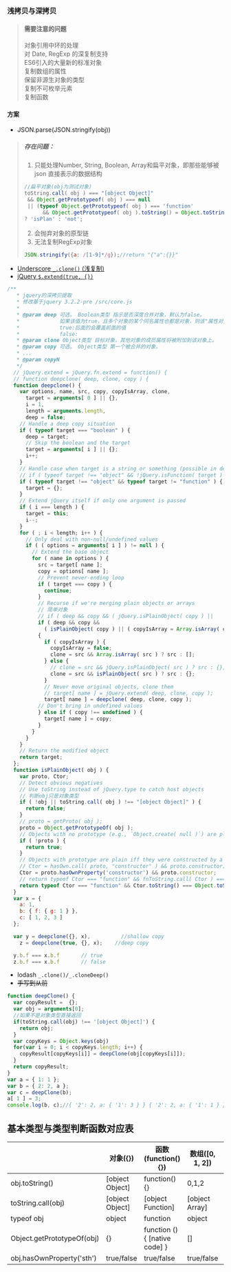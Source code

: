 ### 浅拷贝与深拷贝
> #### 需要注意的问题
>对象引用中环的处理  
>对 Date, RegExp 的深复制支持  
>ES6引入的大量新的标准对象  
>复制数组的属性  
>保留非源生对象的类型  
>复制不可枚举元素  
>复制函数

#### 方案
* JSON.parse(JSON.stringify(obj))
> ##### 存在问题：
> 1. 只能处理Number, String, Boolean, Array和扁平对象，即那些能够被 json 直接表示的数据结构
>```javascript
>//扁平对象(obj为测试对象)
>toString.call( obj ) === "[object Object]"
>  && Object.getPrototypeof( obj ) === null
>  || (typeof Object.getPrototypeof( obj ) === 'function' 
>       && Object.getPrototypeof( obj ).toString() = Object.toString())
>? 'isPlan' : 'not';
>```
> 2. 会抛弃对象的原型链
> 3. 无法复制RegExp对象
>```javascript
> JSON.stringify({a: /[1-9]*/g});//return "{"a":{}}"
>```
* [Underscore `_.clone()` (浅复制)](https://github.com/jashkenas/underscore/blob/e4743ab712b8ab42ad4ccb48b155034d02394e4d/underscore.js#L1068)
* [jQuery `$.extend(true, {})`](https://github.com/jquery/jquery/blob/1472290917f17af05e98007136096784f9051fab/src/core.js#L121)
```javascript
/**
   * jquery的深拷贝提取
   * 修改基于jquery 3.2.2-pre /src/core.js
   * 
   * @param deep 可选。 Boolean类型 指示是否深度合并对象，默认为false。
   *             如果该值为true，且多个对象的某个同名属性也都是对象，则该"属性对象"的属性也将进行合并。
   *             true:后面的会覆盖前面的值
   *             false:
   * @param clone Object类型 目标对象，其他对象的成员属性将被附加到该对象上。
   * @param copy 可选。 Object类型 第一个被合并的对象。
   * ...
   * @param copyN
   */
  // jQuery.extend = jQuery.fn.extend = function() {
  // function deepclone( deep, clone, copy ) {
  function deepclone() {
    var options, name, src, copy, copyIsArray, clone,
      target = arguments[ 0 ] || {},
      i = 1,
      length = arguments.length,
      deep = false;
    // Handle a deep copy situation
    if ( typeof target === "boolean" ) {
      deep = target;
      // Skip the boolean and the target
      target = arguments[ i ] || {};
      i++;
    }
    // Handle case when target is a string or something (possible in deep copy)
    // if ( typeof target !== "object" && !jQuery.isFunction( target ) ) { 
    if ( typeof target !== "object" && typeof target != "function" ) {
      target = {};
    }
    // Extend jQuery itself if only one argument is passed
    if ( i === length ) {
      target = this;
      i--;
    }
    for ( ; i < length; i++ ) {
      // Only deal with non-null/undefined values
      if ( ( options = arguments[ i ] ) != null ) {
        // Extend the base object
        for ( name in options ) {
          src = target[ name ];
          copy = options[ name ];
          // Prevent never-ending loop
          if ( target === copy ) {
            continue;
          }
          // Recurse if we're merging plain objects or arrays
          // 简单对象
          // if ( deep && copy && ( jQuery.isPlainObject( copy ) ||
          if ( deep && copy && 
            ( isPlainObject( copy ) || ( copyIsArray = Array.isArray( copy ) ) ) )
          {
            if ( copyIsArray ) {
              copyIsArray = false;
              clone = src && Array.isArray( src ) ? src : [];
            } else {
              // clone = src && jQuery.isPlainObject( src ) ? src : {};
              clone = src && isPlainObject( src ) ? src : {};
            }
            // Never move original objects, clone them
            // target[ name ] = jQuery.extend( deep, clone, copy );
            target[ name ] = deepclone( deep, clone, copy );
          // Don't bring in undefined values
          } else if ( copy !== undefined ) {
            target[ name ] = copy;
          }
        }
      }
    }
    // Return the modified object
    return target;
  };
  function isPlainObject( obj ) {
    var proto, Ctor;
    // Detect obvious negatives
    // Use toString instead of jQuery.type to catch host objects
    // 判断obj只是对象类型
    if ( !obj || toString.call( obj ) !== "[object Object]" ) {
      return false;
    }
    // proto = getProto( obj ); 
    proto = Object.getPrototypeOf( obj );
    // Objects with no prototype (e.g., `Object.create( null )`) are plain
    if ( !proto ) {
      return true;
    } 
    // Objects with prototype are plain iff they were constructed by a global Object function
    // Ctor = hasOwn.call( proto, "constructor" ) && proto.constructor;
    Ctor = proto.hasOwnProperty('constructor') && proto.constructor;
    // return typeof Ctor === "function" && fnToString.call( Ctor ) === ObjectFunctionString;
    return typeof Ctor === "function" && Ctor.toString() === Object.toString();
  }
  var x = {
    a: 1,
    b: { f: { g: 1 } },
    c: [ 1, 2, 3 ]
  };

  var y = deepclone({}, x),          //shallow copy
    z = deepclone(true, {}, x);    //deep copy

  y.b.f === x.b.f       // true
  z.b.f === x.b.f       // false
```
* lodash `_.clone()/_.cloneDeep()`
* ~~手写到从前~~
```javascript
function deepClone() {
  var copyResult =  {};
  var obj = arguments[0];
  //如果不是对象类型直接返回
  if(toString.call(obj) !== '[object Object]') {
    return obj;
  }
  var copyKeys = Object.keys(obj)
  for(var i = 0; i < copyKeys.length; i++) {
    copyResult[copyKeys[i]] = deepClone(obj[copyKeys[i]]);
  }
  return copyResult;
}
var a = { 1: 1 };
var b = { 2: 2, a };
var c = deepClone(b);
a[ 1 ] = 3;
console.log(b, c);//{ '2': 2, a: { '1': 3 } } { '2': 2, a: { '1': 1 } }```
```
## 基本类型与类型判断函数对应表
||对象({})|函数(function(){})|数组([0, 1, 2])|数字(2)|布尔(true)|undefined|null|字符串('test')|function* a(){}|
|--|--|--|--|--|--|--|--|--|--|
|obj.toString()|[object Object]|function(){}|0,1,2|2|true|err|err|'test'||
|toString.call(obj)|[object Object]|[object Function]|[object Array]|[object Number]|[object Boolean]|[object Undefined]|[object Null]|[object String]|[object GeneratorFunction]|
|typeof obj|object|function|object|number|boolean|undefined|object|string|function|
|Object.getPrototypeOf(obj)|{}|function () { [native code] }|[]|[Number: 0]|[Boolean: false]|`err`|`err`|String {}||
|obj.hasOwnProperty('sth')|true/false|true/false|true/false|false|false|false|false|false||